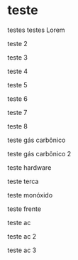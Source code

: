 # teste

testes testes Lorem

teste 2

teste 3

teste 4

teste 5

teste 6

teste 7

teste 8

teste gás carbônico

teste gás carbônico 2

teste hardware

teste terca

teste monóxido

teste frente

teste ac

teste ac 2

teste ac 3
